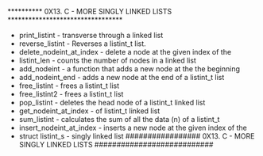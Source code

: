 ********** 0X13. C - MORE SINGLY LINKED LISTS *********************************

 * print_listint - transverse through a linked list
 * reverse_listint - Reverses a listint_t list.
 * delete_nodeint_at_index - delete a  node at the given index of the
 * listint_len - counts the number of nodes in a linked list
 * add_nodeint - a function that adds a new node at the the beginning
 * add_nodeint_end - adds a new node at the end of a listint_t list
 * free_listint - frees a  listint_t list
 * free_listint2 - frees a listint_t list
 * pop_listint - deletes the head node of a listint_t linked list
 * get_nodeint_at_index - of listint_t linked list
 * sum_listint - calculates the sum of all the data (n) of a listint_t
 * insert_nodeint_at_index - inserts a new node at the given index of the
 * struct listint_s - singly linked list
################# 0X13. C - MORE SINGLY LINKED LISTS ###########################
